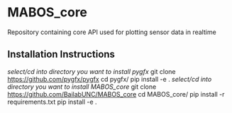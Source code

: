 # MABOS_core
Repository containing core API used for plotting sensor data in realtime

## Installation Instructions
*select/cd into directory you want to install pygfx*
git clone https://github.com/pygfx/pygfx
cd pygfx/
pip install -e .
*select/cd into directory you want to install MABOS_core*
git clone https://github.com/BailabUNC/MABOS_core
cd MABOS_core/
pip install -r requirements.txt
pip install -e .
